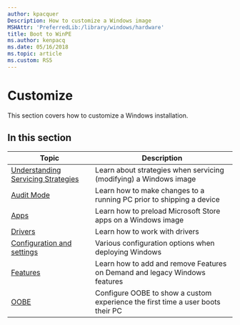 ```yaml
---
author: kpacquer
Description: How to customize a Windows image
MSHAttr: 'PreferredLib:/library/windows/hardware'
title: Boot to WinPE
ms.author: kenpacq
ms.date: 05/16/2018
ms.topic: article
ms.custom: RS5
---
```


# Customize

This section covers how to customize a Windows installation.

## In this section

| Topic | Description |
|  --- | ---  |
| [Understanding Servicing Strategies](understanding-servicing-strategies.md) | Learn about strategies when servicing (modifying) a Windows image |
| [Audit Mode](audit-mode-overview.md) | Learn how to make changes to a running PC prior to shipping a device |
| [Apps](windows-customize-apps.md) | Learn how to preload Microsoft Store apps on a Windows image |
| [Drivers](device-drivers-and-deployment-overview.md) | Learn how to work with drivers |
| [Configuration and settings](configuration-and-settings.md) | Various configuration options when deploying Windows |
| [Features](windows-features.md) | Learn how to add and remove Features on Demand and legacy Windows features |
| [OOBE](configure-oobexml.md) | Configure OOBE to show a custom experience the first time a user boots their PC |
